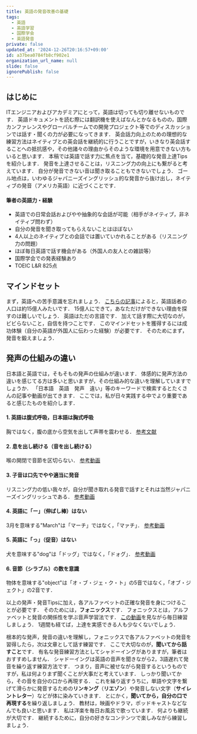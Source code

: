 ```yaml
---
title: 英語の発音改善の基礎
tags:
  - 英語
  - 英語学習
  - 国際学会
  - 英語発音
private: false
updated_at: '2024-12-26T20:16:57+09:00'
id: a37bea0784fb8cf902e1
organization_url_name: null
slide: false
ignorePublish: false
---
```

## はじめに
ITエンジニアおよびアカデミアにとって，英語は切っても切り離せないものです．
英語ドキュメントを読む際には翻訳機を使えばなんとかなるものの，国際カンファレンスやグローバルチームでの開発プロジェクト等でのディスカッションでは話す・聞くの力が必要になってきます．
英会話力向上のための理想的な練習方法はネイティブとの英会話を継続的に行うことですが，いきなり英会話することへの抵抗感や，その他諸々の理由からそのような環境を用意できない方もいると思います．
本稿では英語で話す力に焦点を当て，基礎的な発音上達Tipsを紹介します．
発音を上達させることは，リスニング力の向上にも繋がると考えています．
自分が発音できない音は聞き取ることもできないでしょう．
ゴール地点は，いわゆるジャパニーズイングリッシュ的な発音から抜け出し，ネイティブの発音（アメリカ英語）に近づくことです．

#### 筆者の英語力・経験
- 英語での日常会話およびやや抽象的な会話が可能（相手がネイティブ，非ネイティブ問わず）
- 自分の発音を聞き取ってもらえないことはほぼない
- 4人以上のネイティブとの会話では置いていかれることがある（リスニング力の問題）
- ほぼ毎日英語で話す機会がある（外国人の友人との雑談等）
- 国際学会での発表経験あり
- TOEIC L&R 825点

## マインドセット
まず，英語への苦手意識を忘れましょう．
[こちらの記事](https://www.statista.com/statistics/266808/the-most-spoken-languages-worldwide/)によると，英語話者の人口は約15億人みたいです．
15億人にできて，あなただけができない理由を探すのは難しいでしょう．
英語はただの言語です．
加えて話す際に大切なのが，ビビらないこと，自信を持つことです．
このマインドセットを獲得するには成功体験（自分の英語が外国人に伝わった経験）が必要です．
そのためにまず，発音を鍛えましょう．

## 発声の仕組みの違い
日本語と英語では，そもそもの発声の仕組みが違います．
体感的に発声方法の違いを感じてる方は多いと思いますが，その仕組み的な違いを理解していますでしょうか．
「日本語　英語　発声　違い」等のキーワードで検索するとたくさんの記事や動画が出てきます．
ここでは，私が日々実践する中でより重要であると感じたものを紹介します．

#### 1. 英語は腹式呼吸，日本語は胸式呼吸
胸ではなく，腹の底から空気を出して声帯を震わせる．
[参考文献](https://ndlsearch.ndl.go.jp/books/R000000004-I023628127)

#### 2. 息を出し続ける（音を出し続ける）
喉の開閉で音節を区切らない．
[参考動画](https://youtu.be/cdQN0xTR5aY?si=pMtFcTXsNMGs2gfY)

#### 3. 子音は口先でやや適当に発音
リスニング力の低い我々が，自分が聞き取れる発音で話すとそれは当然ジャパニーズイングリッシュである．
[参考動画](https://youtube.com/shorts/W4ZKex1y0gI?si=vmrxP4n6tDDOrwpY)

#### 4. 英語に「ー」（伸ばし棒）はない
3月を意味する"March"は「マーチ」ではなく，「マァチ」．
[参考動画](https://youtu.be/82sNS3dFRNc?si=yvzI2iBMZBwg0ZPt)

#### 5. 英語に「っ」（促音）はない
犬を意味する"dog"は「ドッグ」ではなく，「ドォグ」．
[参考動画](https://youtu.be/tYJZJUmTdgA?si=a5-zozuAv9BMTKhV)

#### 6. 音節（シラブル）の数を意識
物体を意味する"object"は「オ・ブ・ジェ・ク・ト」の5音ではなく，「オブ・ジェクト」の2音です．

以上の発声・発音Tipsに加え，各アルファベットの正確な発音を身につけることが必要です．
そのためには，**フォニックス**です．
フォニックスとは，アルファベットと発音の関係性を学ぶ音声学習法です．
[この動画](https://youtu.be/eqzUPQ1EgpI?si=GqoD2djheEzrK47H)を見ながら毎日練習しましょう．
1週間も経てば，上達を実感できる人も少なくないでしょう．

根本的な発声，発音の違いを理解し，フォニックスで各アルファベットの発音を習得したら，次は文章として話す練習です．
ここで大切なのが，**聞いてから話すこと**です．
有名な発音練習方法としてシャドーイングがありますが，筆者はおすすめしません．
シャドーイングは英語の音声を聞きながら2，3語遅れて発音を繰り返す練習方法です．
つまり，音声に被せながら発音するというものですが，私は何よりまず聞くことが大事だと考えています．
しっかり聞いてから，その音を自分の口から再現する．
これを繰り返すうちに，単語や文字を繋げて滑らかに発音するための**リンキング**（**リエゾン**）や発音しない文字（**サイレントレター**）などが体に染みていきます．
とにかく，**聞いてから，自分の口で再現する**を繰り返しましょう．
教材は，映画やドラマ，ポッドキャストなどなんでも良いと思います．
私は洋楽を毎日お風呂で歌っています．
何よりも継続が大切です．
継続するために，自分の好きなコンテンツで楽しみながら練習しましょう．
